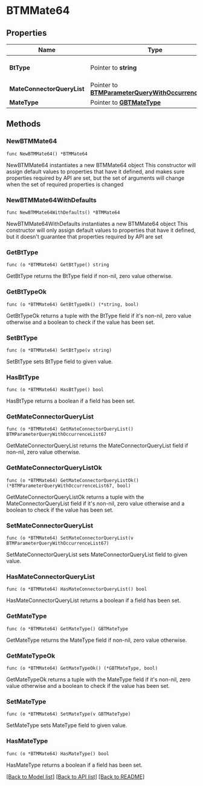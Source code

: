 # BTMMate64

## Properties

Name | Type | Description | Notes
------------ | ------------- | ------------- | -------------
**BtType** | Pointer to **string** | Type of JSON object. | [optional] 
**MateConnectorQueryList** | Pointer to [**BTMParameterQueryWithOccurrenceList67**](BTMParameterQueryWithOccurrenceList67.md) |  | [optional] 
**MateType** | Pointer to [**GBTMateType**](GBTMateType.md) |  | [optional] 

## Methods

### NewBTMMate64

`func NewBTMMate64() *BTMMate64`

NewBTMMate64 instantiates a new BTMMate64 object
This constructor will assign default values to properties that have it defined,
and makes sure properties required by API are set, but the set of arguments
will change when the set of required properties is changed

### NewBTMMate64WithDefaults

`func NewBTMMate64WithDefaults() *BTMMate64`

NewBTMMate64WithDefaults instantiates a new BTMMate64 object
This constructor will only assign default values to properties that have it defined,
but it doesn't guarantee that properties required by API are set

### GetBtType

`func (o *BTMMate64) GetBtType() string`

GetBtType returns the BtType field if non-nil, zero value otherwise.

### GetBtTypeOk

`func (o *BTMMate64) GetBtTypeOk() (*string, bool)`

GetBtTypeOk returns a tuple with the BtType field if it's non-nil, zero value otherwise
and a boolean to check if the value has been set.

### SetBtType

`func (o *BTMMate64) SetBtType(v string)`

SetBtType sets BtType field to given value.

### HasBtType

`func (o *BTMMate64) HasBtType() bool`

HasBtType returns a boolean if a field has been set.

### GetMateConnectorQueryList

`func (o *BTMMate64) GetMateConnectorQueryList() BTMParameterQueryWithOccurrenceList67`

GetMateConnectorQueryList returns the MateConnectorQueryList field if non-nil, zero value otherwise.

### GetMateConnectorQueryListOk

`func (o *BTMMate64) GetMateConnectorQueryListOk() (*BTMParameterQueryWithOccurrenceList67, bool)`

GetMateConnectorQueryListOk returns a tuple with the MateConnectorQueryList field if it's non-nil, zero value otherwise
and a boolean to check if the value has been set.

### SetMateConnectorQueryList

`func (o *BTMMate64) SetMateConnectorQueryList(v BTMParameterQueryWithOccurrenceList67)`

SetMateConnectorQueryList sets MateConnectorQueryList field to given value.

### HasMateConnectorQueryList

`func (o *BTMMate64) HasMateConnectorQueryList() bool`

HasMateConnectorQueryList returns a boolean if a field has been set.

### GetMateType

`func (o *BTMMate64) GetMateType() GBTMateType`

GetMateType returns the MateType field if non-nil, zero value otherwise.

### GetMateTypeOk

`func (o *BTMMate64) GetMateTypeOk() (*GBTMateType, bool)`

GetMateTypeOk returns a tuple with the MateType field if it's non-nil, zero value otherwise
and a boolean to check if the value has been set.

### SetMateType

`func (o *BTMMate64) SetMateType(v GBTMateType)`

SetMateType sets MateType field to given value.

### HasMateType

`func (o *BTMMate64) HasMateType() bool`

HasMateType returns a boolean if a field has been set.


[[Back to Model list]](../README.md#documentation-for-models) [[Back to API list]](../README.md#documentation-for-api-endpoints) [[Back to README]](../README.md)


